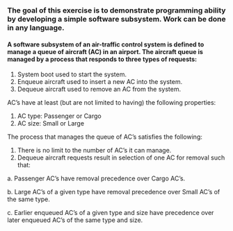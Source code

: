 ### The goal of this exercise is to demonstrate programming ability by developing a simple software subsystem. Work can be done in any language.#### A software subsystem of an air-traffic control system is defined to manage a queue of aircraft (AC) in an airport.  The aircraft queue is managed by a process that responds to three types of requests:  1.	System boot used to start the system.  2.	Enqueue aircraft used to insert a new AC into the system.  3.	Dequeue aircraft used to remove an AC from the system.AC’s have at least (but are not limited to having) the following properties:  1.	AC type:  Passenger or Cargo  2.	AC size:  Small or LargeThe process that manages the queue of AC’s satisfies the following:  1.	There is no limit to the number of AC’s it can manage.  2.	Dequeue aircraft requests result in selection of one AC for removal such that:a.	Passenger AC’s have removal precedence over Cargo AC’s.b.	Large AC’s of a given type have removal precedence over Small AC’s of the same type.c.	Earlier enqueued AC’s of a given type and size have precedence over later enqueued AC’s of the same type and size.